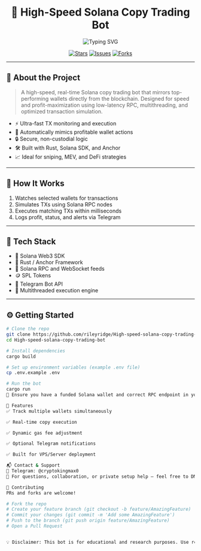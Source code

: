<h1 align="center">🚀 High-Speed Solana Copy Trading Bot</h1>
<p align="center">
  <img src="https://readme-typing-svg.demolab.com?font=Fira+Code&weight=500&pause=1000&color=14F195&center=true&vCenter=true&width=460&lines=High-Speed+Solana+Trading+Bot;Copy+Top+Wallets+in+Real-Time;Built+for+Speed+%7C+Rust+%7C+Web3" alt="Typing SVG" />
</p>

<p align="center">
  <a href="https://github.com/rileyridge/High-speed-solana-copy-trading-bot/stargazers"><img src="https://img.shields.io/github/stars/rileyridge/High-speed-solana-copy-trading-bot?style=for-the-badge&color=orange" alt="Stars"/></a>
  <a href="https://github.com/rileyridge/High-speed-solana-copy-trading-bot/issues"><img src="https://img.shields.io/github/issues/rileyridge/High-speed-solana-copy-trading-bot?style=for-the-badge&color=blue" alt="Issues"/></a>
  <a href="https://github.com/rileyridge/High-speed-solana-copy-trading-bot/network/members"><img src="https://img.shields.io/github/forks/rileyridge/High-speed-solana-copy-trading-bot?style=for-the-badge&color=lightgreen" alt="Forks"/></a>
</p>

---

## 🧠 About the Project

> A high-speed, real-time Solana copy trading bot that mirrors top-performing wallets directly from the blockchain. Designed for speed and profit-maximization using low-latency RPC, multithreading, and optimized transaction simulation.

- ⚡ Ultra-fast TX monitoring and execution  
- 🤖 Automatically mimics profitable wallet actions  
- 🔒 Secure, non-custodial logic  
- 🛠️ Built with Rust, Solana SDK, and Anchor  
- 📈 Ideal for sniping, MEV, and DeFi strategies

---

## 🔧 How It Works

1. Watches selected wallets for transactions
2. Simulates TXs using Solana RPC nodes
3. Executes matching TXs within milliseconds
4. Logs profit, status, and alerts via Telegram

---

## 🧰 Tech Stack

- 🔹 Solana Web3 SDK
- 🔸 Rust / Anchor Framework
- 🧠 Solana RPC and WebSocket feeds
- 🪙 SPL Tokens
- 🔔 Telegram Bot API
- 📡 Multithreaded execution engine

---

## ⚙️ Getting Started

```bash
# Clone the repo
git clone https://github.com/rileyridge/High-speed-solana-copy-trading-bot.git
cd High-speed-solana-copy-trading-bot

# Install dependencies
cargo build

# Set up environment variables (example .env file)
cp .env.example .env

# Run the bot
cargo run
📌 Ensure you have a funded Solana wallet and correct RPC endpoint in your .env

🚀 Features
✅ Track multiple wallets simultaneously

✅ Real-time copy execution

✅ Dynamic gas fee adjustment

✅ Optional Telegram notifications

✅ Built for VPS/Server deployment

📬 Contact & Support
📲 Telegram: @cryptokingmax0
💬 For questions, collaboration, or private setup help — feel free to DM.

🤝 Contributing
PRs and forks are welcome!

# Fork the repo
# Create your feature branch (git checkout -b feature/AmazingFeature)
# Commit your changes (git commit -m 'Add some AmazingFeature')
# Push to the branch (git push origin feature/AmazingFeature)
# Open a Pull Request


💡 Disclaimer: This bot is for educational and research purposes. Use responsibly and at your own risk.
